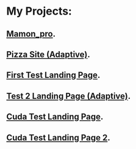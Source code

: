 # My Projects:

## [Mamon_pro](https://r0dionix.github.io/mamon_pro/ "Click").

## [Pizza Site (Adaptive)](https://r0dionix.github.io/Pizza%20Site/ "Click").

## [First Test Landing Page](http://R0dionix.github.io/Test_1_Landing_Page "Click").

## [Test 2 Landing Page (Adaptive)](https://r0dionix.github.io/Test_1_Landing_Page_1.2 "Click").

## [Cuda Test Landing Page](https://r0dionix.github.io/Cuda%20Test%20Landing%20Page/ "Click").

## [Cuda Test Landing Page 2](https://r0dionix.github.io/Cuda_Test_Landing_Page_2/ "Click").

